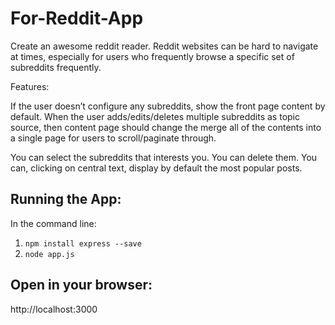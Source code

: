 # For-Reddit-App

Create an awesome reddit reader. Reddit websites can be hard to navigate at times, especially for users who frequently browse a specific set of subreddits frequently.

Features:

If the user doesn’t configure any subreddits, show the front page content by default.
When the user adds/edits/deletes multiple subreddits as topic source, then content page should change the merge all of the contents into a single page for users to scroll/paginate through.

You can select the subreddits that interests you. You can delete them. You can, clicking on central text, display by default the most popular posts.

## Running the App:

In the command line:

1. ```npm install express --save```
2. ```node app.js```

## Open in your browser:

http://localhost:3000